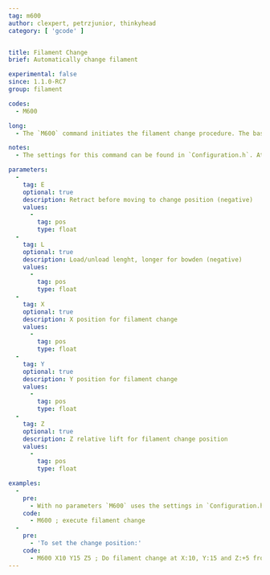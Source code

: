 ```yaml
---
tag: m600
author: clexpert, petrzjunior, thinkyhead
category: [ 'gcode' ]


title: Filament Change
brief: Automatically change filament

experimental: false
since: 1.1.0-RC7
group: filament

codes:
  - M600

long:
  - The `M600` command initiates the filament change procedure. The basic procedure will move the print head away from the print, eject the filament, wait for new filament to be inserted and the user to confirm, load and prime the filament, and continue with the print. `M600` may be initiated automatically if a filament runout sensor is installed.

notes:
  - The settings for this command can be found in `Configuration.h`. At this time `M600` requires an LCD controller.

parameters:
  -
    tag: E
    optional: true
    description: Retract before moving to change position (negative)
    values:
      -
        tag: pos
        type: float
  -
    tag: L
    optional: true
    description: Load/unload lenght, longer for bowden (negative)
    values:
      -
        tag: pos
        type: float
  -
    tag: X
    optional: true
    description: X position for filament change
    values:
      -
        tag: pos
        type: float
  -
    tag: Y
    optional: true
    description: Y position for filament change
    values:
      -
        tag: pos
        type: float
  -
    tag: Z
    optional: true
    description: Z relative lift for filament change position
    values:
      -
        tag: pos
        type: float

examples:
  -
    pre:
      - With no parameters `M600` uses the settings in `Configuration.h`.
    code:
      - M600 ; execute filament change
  -
    pre:
      - 'To set the change position:'
    code:
      - M600 X10 Y15 Z5 ; Do filament change at X:10, Y:15 and Z:+5 from current
---
```


